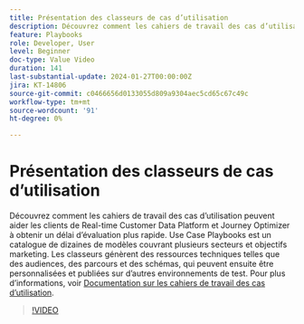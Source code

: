 ```yaml
---
title: Présentation des classeurs de cas d’utilisation
description: Découvrez comment les cahiers de travail des cas d’utilisation peuvent aider les clients de Real-time Customer Data Platform et Journey Optimizer à obtenir un délai d’évaluation plus rapide.
feature: Playbooks
role: Developer, User
level: Beginner
doc-type: Value Video
duration: 141
last-substantial-update: 2024-01-27T00:00:00Z
jira: KT-14806
source-git-commit: c0466656d0133055d809a9304aec5cd65c67c49c
workflow-type: tm+mt
source-wordcount: '91'
ht-degree: 0%

---
```



# Présentation des classeurs de cas d’utilisation

Découvrez comment les cahiers de travail des cas d’utilisation peuvent aider les clients de Real-time Customer Data Platform et Journey Optimizer à obtenir un délai d’évaluation plus rapide. Use Case Playbooks est un catalogue de dizaines de modèles couvrant plusieurs secteurs et objectifs marketing. Les classeurs génèrent des ressources techniques telles que des audiences, des parcours et des schémas, qui peuvent ensuite être personnalisées et publiées sur d’autres environnements de test. Pour plus d’informations, voir [Documentation sur les cahiers de travail des cas d’utilisation](https://experienceleague.adobe.com/docs/experience-platform/use-case-playbooks/playbooks/overview.html).

>[!VIDEO](https://video.tv.adobe.com/v/3426896/?learn=on)

